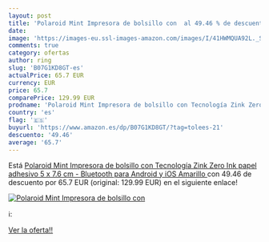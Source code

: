 ```yaml
---
layout: post
title: 'Polaroid Mint Impresora de bolsillo con  al 49.46 % de descuento'
date: 
image: 'https://images-eu.ssl-images-amazon.com/images/I/41HWMQUA92L._SL200_.jpg'
comments: true
category: ofertas
author: ring
slug: 'B07G1KD8GT-es'
actualPrice: 65.7 EUR
currency: EUR
price: 65.7
comparePrice: 129.99 EUR
prodname: 'Polaroid Mint Impresora de bolsillo con Tecnología Zink Zero Ink papel adhesivo 5 x 7.6 cm - Bluetooth para Android y iOS  Amarillo '
country: 'es'
flag: '🇪🇸'
buyurl: 'https://www.amazon.es/dp/B07G1KD8GT/?tag=tolees-21'
descuento: '49.46'
average: '65.7'
---
```


Está [Polaroid Mint Impresora de bolsillo con Tecnología Zink Zero Ink papel adhesivo 5 x 7.6 cm - Bluetooth para Android y iOS  Amarillo ](https://www.amazon.es/dp/B07G1KD8GT/?tag=tolees-21) con 49.46 de descuento por 65.7 EUR (original: 129.99 EUR) en el siguiente enlace!

[![Polaroid Mint Impresora de bolsillo con ](https://images-eu.ssl-images-amazon.com/images/I/41HWMQUA92L._SL200_.jpg)](https://www.amazon.es/dp/B07G1KD8GT/?tag=tolees-21)

ℹ️:


[Ver la oferta!!](https://www.amazon.es/dp/B07G1KD8GT/?tag=tolees-21)
